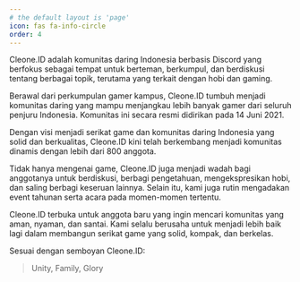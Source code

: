 ```yaml
---
# the default layout is 'page'
icon: fas fa-info-circle
order: 4
---
```



Cleone.ID adalah komunitas daring Indonesia berbasis Discord yang berfokus sebagai tempat untuk berteman, berkumpul, dan berdiskusi tentang berbagai topik, terutama yang terkait dengan hobi dan gaming.

Berawal dari perkumpulan gamer kampus, Cleone.ID tumbuh menjadi komunitas daring yang mampu menjangkau lebih banyak gamer dari seluruh penjuru Indonesia. Komunitas ini secara resmi didirikan pada 14 Juni 2021.

Dengan visi menjadi serikat game dan komunitas daring Indonesia yang solid dan berkualitas, Cleone.ID kini telah berkembang menjadi komunitas dinamis dengan lebih dari 800 anggota.

Tidak hanya mengenai game, Cleone.ID juga menjadi wadah bagi anggotanya untuk berdiskusi, berbagi pengetahuan, mengekspresikan hobi, dan saling berbagi keseruan lainnya. Selain itu, kami juga rutin mengadakan event tahunan serta acara pada momen-momen tertentu.

Cleone.ID terbuka untuk anggota baru yang ingin mencari komunitas yang aman, nyaman, dan santai. Kami selalu berusaha untuk menjadi lebih baik lagi dalam membangun serikat game yang solid, kompak, dan berkelas.

Sesuai dengan semboyan Cleone.ID: 
> Unity, Family, Glory
